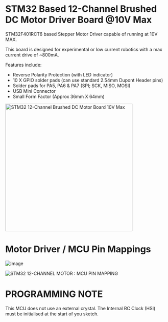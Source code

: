 # STM32 Based 12-Channel Brushed DC Motor Driver Board @10V Max

STM32F401RCT6 based Stepper Motor Driver capable of running at 10V MAX.

This board is designed for experimental or low current robotics with a max current drive of ~800mA.

Features include:

* Reverse Polarity Protection (with LED indicator)
* 10 X GPIO solder pads (can use standard 2.54mm Dupont Header pins)
* Solder pads for PA5, PA6 & PA7 (SPI; SCK, MISO, MOSI)
* USB Mini Connector
* Small Form Factor (Approx 36mm X 64mm)

<img width="398" alt="STM32 12-Channel Brushed DC Motor Board 10V Max" src="https://github.com/gxdeange/STM32-12-Channel-Brushed-DC-Motor-Driver-10V-Max/assets/57690555/9ffec5ae-6639-4d48-ad04-78c515290957">

# Motor Driver / MCU Pin Mappings

![image](https://github.com/gxdeange/STM32-12-Channel-Brushed-DC-Motor-Driver-10V-Max/assets/57690555/0c7d6fc8-1cc9-4b90-8401-c74ace43b91a)

![STM32 12-CHANNEL MOTOR : MCU PIN MAPPING](https://github.com/gxdeange/STM32-12-Channel-Brushed-DC-Motor-Driver-10V-Max/assets/57690555/9559372b-2946-4ea1-9e84-6d814d84ad75)

# PROGRAMMING NOTE

This MCU does not use an external crystal. The Internal RC Clock (HSI) must be initialised at the start of you sketch.


